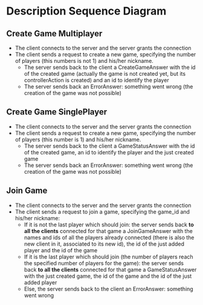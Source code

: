 # Description Sequence Diagram
## Create Game Multiplayer
- The client connects to the server and the server grants the connection
- The client sends a request to create a new game, specifying the number of players (this numbers is not 1) and his/her nickname.
    - The server sends back to the client a CreateGameAnswer with the id of the created game (actually the game is not created yet, but its controllerAction is created) and an id to identify the player
    - The server sends back an ErrorAnswer: something went wrong (the creation of the game was not possible)
    
## Create Game SinglePlayer
- The client connects to the server and the server grants the connection
- The client sends a request to create a new game, specifying the number of players (this number is 1) and his/her nickname.
    - The server sends back to the client a GameStatusAnswer with the id of the created game, an id to identify the player and the just created game
    - The server sends back an ErrorAnswer: something went wrong (the creation of the game was not possible)

## Join Game
- The client connects to the server and the server grants the connection
- The client sends a request to join a game, specifying the game_id and his/her nickname:
    - If it is not the last player which should join: the server sends back **to all the clients** connected for that game a JoinGameAnswer with the names and ids of all the players already connected (there is also the new client in it, associated to its new id), the id of the just added player and the id of the game
    - If it is the last player which should join (the number of players reach the specified number of players for the game): the server sends back **to all the clients** connected for that game a GameStatusAnswer with the just created game, the id of the game and the id of the just added player
    - Else, the server sends back to the client an ErrorAnswer: something went wrong
